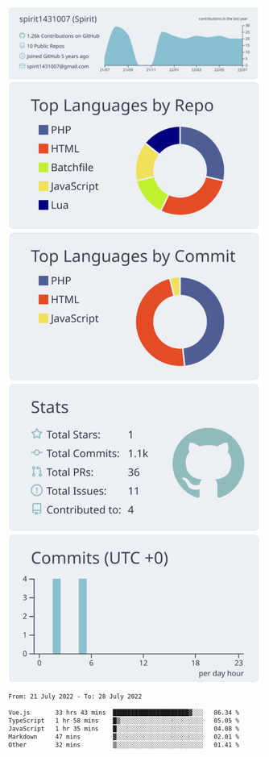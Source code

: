 [![](https://raw.githubusercontent.com/spirit1431007/spirit1431007/master/profile-summary-card-output/nord_bright/0-profile-details.svg)](https://git.io/spiritx)
[![](https://raw.githubusercontent.com/spirit1431007/spirit1431007/master/profile-summary-card-output/nord_bright/1-repos-per-language.svg)](https://git.io/spiritx) [![](https://raw.githubusercontent.com/spirit1431007/spirit1431007/master/profile-summary-card-output/nord_bright/2-most-commit-language.svg)](https://git.io/spiritx)
[![](https://raw.githubusercontent.com/spirit1431007/spirit1431007/master/profile-summary-card-output/nord_bright/3-stats.svg)](https://git.io/spiritx) [![](https://raw.githubusercontent.com/spirit1431007/spirit1431007/master/profile-summary-card-output/nord_bright/4-productive-time.svg)](https://git.io/spiritx)

<!--START_SECTION:waka-->

```text
From: 21 July 2022 - To: 28 July 2022

Vue.js       33 hrs 43 mins  █████████████████████▓░░░   86.34 %
TypeScript   1 hr 58 mins    █▒░░░░░░░░░░░░░░░░░░░░░░░   05.05 %
JavaScript   1 hr 35 mins    █░░░░░░░░░░░░░░░░░░░░░░░░   04.08 %
Markdown     47 mins         ▓░░░░░░░░░░░░░░░░░░░░░░░░   02.01 %
Other        32 mins         ▒░░░░░░░░░░░░░░░░░░░░░░░░   01.41 %
```

<!--END_SECTION:waka-->
